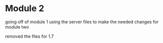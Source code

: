 # Module 2

going off of module 1 using the server files to make the needed changes for module two 

removed the files for 1.7 